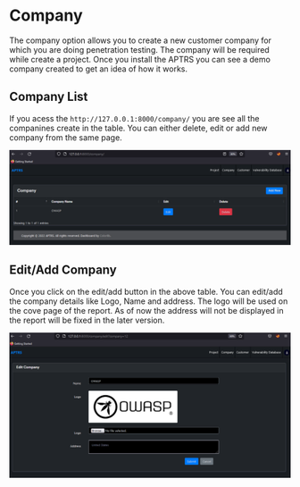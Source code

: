 # Company

The company option allows you to create a new customer company for which you are doing penetration testing. The company will be required while create a project. Once you install the APTRS you can see a demo company created to get an idea of how it works.

## Company List

If you acess the `http://127.0.0.1:8000/company/` you are see all the companines create in the table. You can either delete, edit or add new company from the same page.

![ViewCompany](image/ViewCompany.png)

## Edit/Add Company 

Once you click on the edit/add button in the above table. You can edit/add the company details like Logo, Name and address. The logo will be used on the cove page of the report. As of now the address will not be displayed in the report will be fixed in the later version.

![EditCompany](image/Edit-Company.png)
